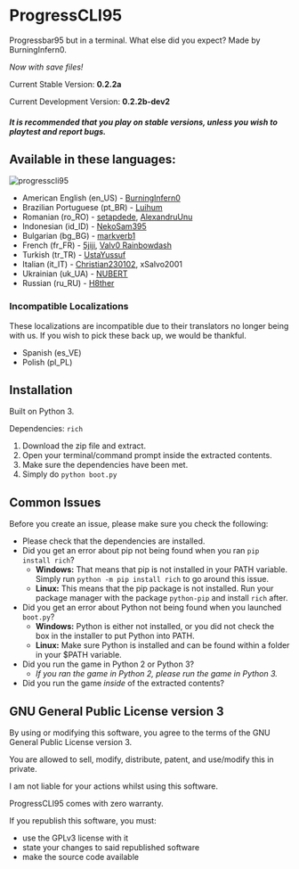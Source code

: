 # ProgressCLI95

Progressbar95 but in a terminal. What else did you expect? Made by BurningInfern0. 

*Now with save files!*

Current Stable Version: **0.2.2a**

Current Development Version: **0.2.2b-dev2**

#### _It is recommended that you play on stable versions, unless you wish to playtest and report bugs._

## Available in these languages:
![progresscli95](https://user-images.githubusercontent.com/74492478/165626243-d5c37e68-5e8f-4a2c-b50a-f9c77c79f2cd.gif)
- American English (en_US) - [BurningInfern0](https://github.com/BurningInfern0)
- Brazilian Portuguese (pt_BR) - [Luihum](https://github.com/luihum)
- Romanian (ro_RO) - [setapdede](https://github.com/setapdede), [AlexandruUnu](https://github.com/AlexandruUnu)
- Indonesian (id_ID) - [NekoSam395](https://github.com/NekoSam395)
- Bulgarian (bg_BG) - [markverb1](https://github.com/markverb1)
- French (fr_FR) - [5jiji](https://github.com/5jiji), [Valv0 Rainbowdash](https://github.com/valv0-rainbow-dash)
- Turkish (tr_TR) - [UstaYussuf](https://github.com/ustayussuf)
- Italian (it_IT) - [Christian230102](https://github.com/Christian230102), xSalvo2001
- Ukrainian (uk_UA) - [NUBERT](https://github.com/Anananel)
- Russian (ru_RU) - [H8ther](https://github.com/H8ther)

### Incompatible Localizations
These localizations are incompatible due to their translators no longer being with us. If you wish to pick these back up, we would be thankful.
- Spanish (es_VE)
- Polish (pl_PL)

## Installation

Built on Python 3.

Dependencies: ```rich```

1. Download the zip file and extract.
2. Open your terminal/command prompt inside the extracted contents.
3. Make sure the dependencies have been met.
4. Simply do ```python boot.py```

## Common Issues
Before you create an issue, please make sure you check the following:
- Please check that the dependencies are installed.
- Did you get an error about pip not being found when you ran `pip install rich`?
  - **Windows:** That means that pip is not installed in your PATH variable. Simply run `python -m pip install rich` to go around this issue.
  - **Linux:** This means that the pip package is not installed. Run your package manager with the package `python-pip` and install `rich` after.
- Did you get an error about Python not being found when you launched `boot.py`?
  - **Windows:** Python is either not installed, or you did not check the box in the installer to put Python into PATH.
  - **Linux:** Make sure Python is installed and can be found within a folder in your $PATH variable.
- Did you run the game in Python 2 or Python 3?
  - _If you ran the game in Python 2, please run the game in Python 3._
- Did you run the game _inside_ of the extracted contents?

## GNU General Public License version 3
By using or modifying this software, you agree to the terms of the GNU General Public License version 3.

You are allowed to sell, modify, distribute, patent, and use/modify this in private.

I am not liable for your actions whilst using this software.

ProgressCLI95 comes with zero warranty.

If you republish this software, you must:
- use the GPLv3 license with it
- state your changes to said republished software
- make the source code available
